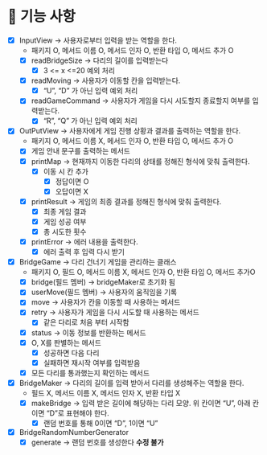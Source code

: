 # 📒 기능 사항

- [x] InputView -> 사용자로부터 입력을 받는 역할을 한다.
    * 패키지  O, 메서드 이름 O, 메서드 인자 O, 반환 타입 O, 메서드 추가 O
    - [x] readBridgeSize -> 다리의 길이를 입력받는다
        - [x] 3 <= x <=20 예외 처리
    - [x] readMoving -> 사용자가 이동할 칸을 입력받는다.
        - [x] “U”, “D” 가 아닌 입력 예외 처리
    - [x] readGameCommand -> 사용자가 게임을 다시 시도할지 종료할지 여부를 입력받는다.
        - [x] “R”, “Q” 가 아닌 입력 예외 처리
- [x] OutPutView -> 사용자에게 게임 진행 상황과 결과를 출력하는 역할을 한다.
    * 패키지 O, 메서드 이름 X, 메서드 인자 O, 반환 타입 O, 메서드 추가 O
    - [x] 게임 안내 문구를 출력하는 메서드
    - [x] printMap -> 현재까지 이동한 다리의 상태를 정해진 형식에 맞춰 출력한다.
        - [x] 이동 시 칸 추가
            - [x] 정답이면 O
            - [x] 오답이면 X
    - [x] printResult -> 게임의 최종 결과를 정해진 형식에 맞춰 출력한다.
        - [x] 최종 게임 결과
        - [x] 게임 성공 여부
        - [x] 총 시도한 횟수
    - [x] printError -> 에러 내용을 출력한다.
        - [x] 에러 출력 후 입력 다시 받기
- [x] BridgeGame -> 다리 건너기 게임을 관리하는 클래스
    * 패키지 O, 필드 O, 메서드 이름 X, 메서드 인자 O, 반환 타입 O, 메서드 추가O
    - [x] bridge(필드 멤버) -> bridgeMaker로 초기화 됨
    - [x] userMove(필드 멤버) -> 사용자의 움직임을 기록
    - [x] move -> 사용자가 칸을 이동할 때 사용하는 메서드
    - [x] retry -> 사용자가 게임을 다시 시도할 때 사용하는 메서드
        - [x] 같은 다리로 처음 부터 시작함
    - [x] status -> 이동 정보를 반환하는 메서드
    - [x] O, X를 판별하는 메서드
        - [x] 성공하면 다음 다리
        - [x] 실패하면 재시작 여부를 입력받음
    - [x] 모든 다리를 통과했는지 확인하는 메서드
- [x] BridgeMaker -> 다리의 길이를 입력 받아서 다리를 생성해주는 역할을 한다.
    * 필드 X, 메서드 이름 X, 메서드 인자 X, 반환 타입 X
    - [x] makeBridge -> 입력 받은 길이에 해당하는 다리 모양. 위 칸이면 “U”, 아래 칸이면 “D”로 표현해야 한다.
        - [x] 랜덤 번호를 통해 0이면 “D”, 1이면 “U”
- [x] BridgeRandomNumberGenerator
    - [x] generate -> 랜덤 번호를 생성한다 **수정 불가**